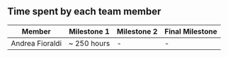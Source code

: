 ## Time spent by each team member

| Member        | Milestone 1   | Milestone 2  | Final Milestone
| -- | -- | -- | -- |
| Andrea Fioraldi | ~ 250 hours | - | -

